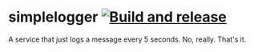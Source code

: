 # simplelogger [![Build and release](https://github.com/danesparza/simplelogger/actions/workflows/release.yaml/badge.svg)](https://github.com/danesparza/simplelogger/actions/workflows/release.yaml)
A service that just logs a message every 5 seconds.  No, really.  That's it.
